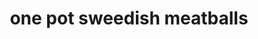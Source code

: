 ---
id: 593044f844e3ce00113dfb48
servings: 6
notes:
directions: 'in a large bowl; combine the ground beef; breadcrumbs; onion; egg; salt; and pepper; mixing until evenly combined.
heat the canola oil in a pot over medium-high heat.
take about a golf-ball size of the meatball mixture and roll it into balls.
place the meatballs into the pot; cooking for one minute.
flip the meatballs.
add the beef broth; milk; salt; pepper; and worcestershire sauce and give it a stir.
bring the liquid to a boil; then add the egg noodles.
stir constantly until the pasta is cooked and the liquid has reduced to a sauce that coats the noodles; about seven to eight minutes.
add the parmesan and the parsley; stirring until the cheese is melted. serve!'
ingredients: '1 pound ground beef
½ cup seasoned breadcrumbs
½ finely minced onion
1 egg
½ tablespoon salt (for meatballs)
½ tablespoon pepper (for meatballs)
2 tablespoons canola oil
3 cups beef broth
3 cups milk
1/4 tablespoon salt (for sauce)
1/4 tablespoon pepper (for sauce)
1 tablespoons worcestershire sauce
4 cups egg noodles
1 cup shredded parmesan cheese
½ cup fresh chopped parsley or 1/2 tablespoon dried'
rating: 5
ease: intermediate
category: main course
href: 'https: //www.buzzfeed.com/nickguillory/heres-a-quick-and-easy-swedish-meatball-pasta-dinner-that-yo?utm_term=.qtexxopnm.xsv779kej'
totalTime:
cookTime:
prepTime:
title: one pot sweedish meatballs
img:
slug: one-pot-sweedish-meatballs
---
